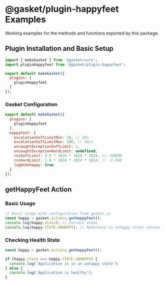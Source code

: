 # @gasket/plugin-happyfeet Examples

Working examples for the methods and functions exported by this package.

## Plugin Installation and Basic Setup

```js
import { makeGasket } from '@gasket/core';
import pluginHappyfeet from '@gasket/plugin-happyfeet';

export default makeGasket({
  plugins: [
    pluginHappyfeet
  ]
});
```

### Gasket Configuration

```js
export default makeGasket({
  plugins: [
    pluginHappyfeet
  ],
  happyFeet: {
    escalationSoftLimitMin: 20, // 20s
    escalationSoftLimitMax: 300, // 5min
    uncaughtExceptionSoftLimit: 1,
    uncaughtExceptionHardLimit: undefined,
    rssSoftLimit: 0.9 * 1024 * 1024 * 1024, // ~900MB
    rssHardLimit: 1.8 * 1024 * 1024 * 1024, // ~1.9GB
    logOnUnhappy: true
  }
});
```

## getHappyFeet Action

### Basic Usage

```js
// Basic usage with configuration from gasket.js
const happy = gasket.actions.getHappyFeet();
console.log(happy.state); // Current state
console.log(happy.STATE.UNHAPPY); // Reference to unhappy state constant
```

### Checking Health State

```js
const happy = gasket.actions.getHappyFeet();

if (happy.state === happy.STATE.UNHAPPY) {
  console.log('Application is in an unhappy state');
} else {
  console.log('Application is healthy');
}
```
